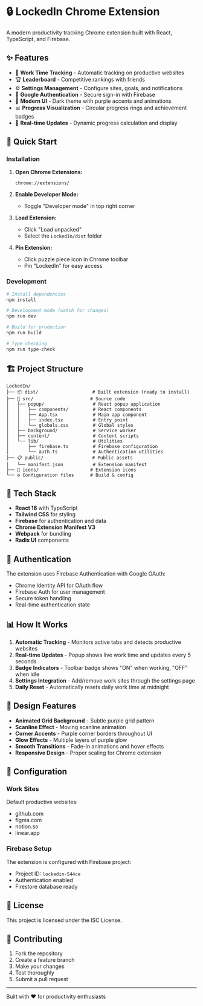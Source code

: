 # 🔒 LockedIn Chrome Extension

A modern productivity tracking Chrome extension built with React, TypeScript, and Firebase.

## ✨ Features

- 🎯 **Work Time Tracking** - Automatic tracking on productive websites
- 🏆 **Leaderboard** - Competitive rankings with friends
- ⚙️ **Settings Management** - Configure sites, goals, and notifications
- 🔐 **Google Authentication** - Secure sign-in with Firebase
- 🎨 **Modern UI** - Dark theme with purple accents and animations
- 📊 **Progress Visualization** - Circular progress rings and achievement badges
- 🔄 **Real-time Updates** - Dynamic progress calculation and display

## 🚀 Quick Start

### Installation

1. **Open Chrome Extensions:**
   ```
   chrome://extensions/
   ```

2. **Enable Developer Mode:**
   - Toggle "Developer mode" in top right corner

3. **Load Extension:**
   - Click "Load unpacked"
   - Select the `LockedIn/dist` folder

4. **Pin Extension:**
   - Click puzzle piece icon in Chrome toolbar
   - Pin "LockedIn" for easy access

### Development

```bash
# Install dependencies
npm install

# Development mode (watch for changes)
npm run dev

# Build for production
npm run build

# Type checking
npm run type-check
```

## 🏗️ Project Structure

```
LockedIn/
├── 📦 dist/                    # Built extension (ready to install)
├── 🎯 src/                     # Source code
│   ├── popup/                  # React popup application
│   │   ├── components/         # React components
│   │   ├── App.tsx             # Main app component
│   │   ├── index.tsx           # Entry point
│   │   └── globals.css         # Global styles
│   ├── background/             # Service worker
│   ├── content/                # Content scripts
│   └── lib/                    # Utilities
│       ├── firebase.ts         # Firebase configuration
│       └── auth.ts             # Authentication utilities
├── 📋 public/                  # Public assets
│   └── manifest.json           # Extension manifest
├── 🎨 icons/                   # Extension icons
└── ⚙️ Configuration files      # Build & config
```

## 🔧 Tech Stack

- **React 18** with TypeScript
- **Tailwind CSS** for styling
- **Firebase** for authentication and data
- **Chrome Extension Manifest V3**
- **Webpack** for bundling
- **Radix UI** components

## 🔐 Authentication

The extension uses Firebase Authentication with Google OAuth:

- Chrome Identity API for OAuth flow
- Firebase Auth for user management
- Secure token handling
- Real-time authentication state

## 📊 How It Works

1. **Automatic Tracking** - Monitors active tabs and detects productive websites
2. **Real-time Updates** - Popup shows live work time and updates every 5 seconds
3. **Badge Indicators** - Toolbar badge shows "ON" when working, "OFF" when idle
4. **Settings Integration** - Add/remove work sites through the settings page
5. **Daily Reset** - Automatically resets daily work time at midnight

## 🎨 Design Features

- **Animated Grid Background** - Subtle purple grid pattern
- **Scanline Effect** - Moving scanline animation
- **Corner Accents** - Purple corner borders throughout UI
- **Glow Effects** - Multiple layers of purple glow
- **Smooth Transitions** - Fade-in animations and hover effects
- **Responsive Design** - Proper scaling for Chrome extension

## 🔧 Configuration

### Work Sites
Default productive websites:
- github.com
- figma.com
- notion.so
- linear.app

### Firebase Setup
The extension is configured with Firebase project:
- Project ID: `lockedin-544ce`
- Authentication enabled
- Firestore database ready

## 📝 License

This project is licensed under the ISC License.

## 🤝 Contributing

1. Fork the repository
2. Create a feature branch
3. Make your changes
4. Test thoroughly
5. Submit a pull request

---

Built with ❤️ for productivity enthusiasts